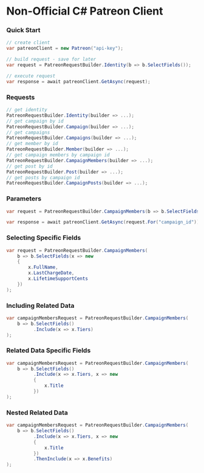 # Non-Official C# Patreon Client


### Quick Start

```csharp
// create client
var patreonClient = new Patreon("api-key");

// build request - save for later
var request = PatreonRequestBuilder.Identity(b => b.SelectFields());

// execute request
var response = await patreonClient.GetAsync(request);
```
### Requests
```csharp
// get identity
PatreonRequestBuilder.Identity(builder => ...);
// get campaign by id
PatreonRequestBuilder.Campaign(builder => ...);
// get campaigns
PatreonRequestBuilder.Campaigns(builder => ...);
// get member by id
PatreonRequestBuilder.Member(builder => ...);
// get campaign members by campaign id
PatreonRequestBuilder.CampaignMembers(builder => ...);
// get post by id
PatreonRequestBuilder.Post(builder => ...);
// get posts by campaign id
PatreonRequestBuilder.CampaignPosts(builder => ...);
```


### Parameters
```csharp
var request = PatreonRequestBuilder.CampaignMembers(b => b.SelectFields());

var response = await patreonClient.GetAsync(request.For("campaign_id"));
```

### Selecting Specific Fields
```csharp
var request = PatreonRequestBuilder.CampaignMembers(
    b => b.SelectFields(x => new
    {
        x.FullName,
        x.LastChargeDate,
        x.LifetimeSupportCents
    })
);
```

### Including Related Data

```csharp
var campaignMembersRequest = PatreonRequestBuilder.CampaignMembers(
    b => b.SelectFields()
          .Include(x => x.Tiers)
);
```

### Related Data Specific Fields

```csharp
var campaignMembersRequest = PatreonRequestBuilder.CampaignMembers(
    b => b.SelectFields()
          .Include(x => x.Tiers, x => new
          {
              x.Title
          })
);
```

### Nested Related Data

```csharp
var campaignMembersRequest = PatreonRequestBuilder.CampaignMembers(
    b => b.SelectFields()
          .Include(x => x.Tiers, x => new
          {
              x.Title
          })
          .ThenInclude(x => x.Benefits)
);
```